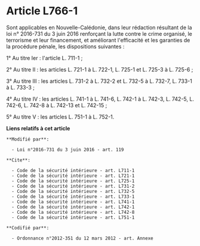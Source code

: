 # Article L766-1

Sont applicables en  Nouvelle-Calédonie, dans leur rédaction résultant de la loi n° 2016-731 du 3 juin 2016 renforçant la
lutte contre le crime organisé, le terrorisme et leur financement, et améliorant l'efficacité et les garanties de la
procédure pénale,  les dispositions suivantes : 

1° Au titre Ier : l'article L. 711-1 ; 

2° Au titre II : les articles L. 721-1 à L. 722-1, L. 725-1 et L. 725-3 à L. 725-6 ; 

3° Au titre III : les articles L. 731-2 à L. 732-2 et L. 732-5 à L. 732-7, L. 733-1 à L. 733-3 ; 

4° Au titre IV : les articles L. 741-1 à L. 741-6, 
L. 742-1 à L. 742-3, L. 742-5, L. 742-6, L. 742-8 à L. 742-13 et L. 742-15 ; 

5° Au titre V : les articles L. 751-1 à L. 752-1.

**Liens relatifs à cet article**

	**Modifié par**:

	  - Loi n°2016-731 du 3 juin 2016 - art. 119

	**Cite**:

	  - Code de la sécurité intérieure - art. L711-1
	  - Code de la sécurité intérieure - art. L721-1
	  - Code de la sécurité intérieure - art. L725-1
	  - Code de la sécurité intérieure - art. L731-2
	  - Code de la sécurité intérieure - art. L732-5
	  - Code de la sécurité intérieure - art. L733-1
	  - Code de la sécurité intérieure - art. L741-1
	  - Code de la sécurité intérieure - art. L742-1
	  - Code de la sécurité intérieure - art. L742-8
	  - Code de la sécurité intérieure - art. L751-1

	**Codifié par**:

	  - Ordonnance n°2012-351 du 12 mars 2012 - art. Annexe
